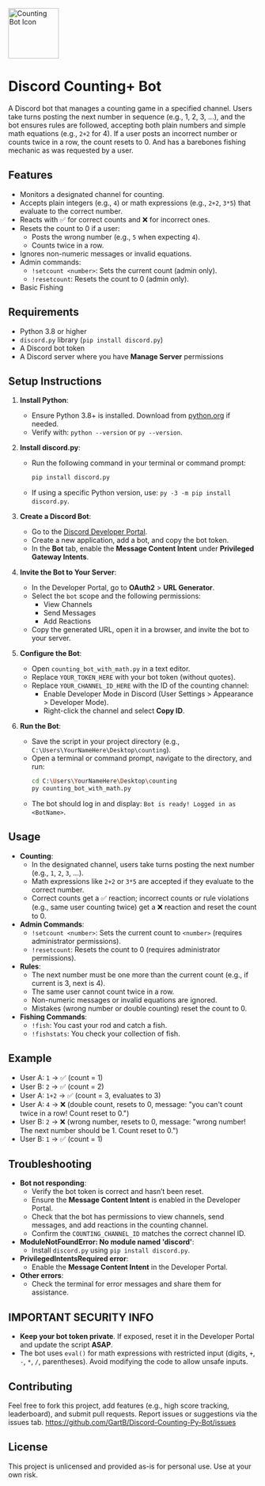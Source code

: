 <img width="102" height="102" alt="Counting Bot Icon" src="https://github.com/user-attachments/assets/83254584-eb72-41b7-a486-2fca19fbf07d" /> 

# Discord Counting+ Bot 

A Discord bot that manages a counting game in a specified channel. Users take turns posting the next number in sequence (e.g., 1, 2, 3, ...), and the bot ensures rules are followed, accepting both plain numbers and simple math equations (e.g., `2+2` for 4). If a user posts an incorrect number or counts twice in a row, the count resets to 0. And has a barebones fishing mechanic as was requested by a user.

## Features
- Monitors a designated channel for counting.
- Accepts plain integers (e.g., `4`) or math expressions (e.g., `2+2`, `3*5`) that evaluate to the correct number.
- Reacts with ✅ for correct counts and ❌ for incorrect ones.
- Resets the count to 0 if a user:
  - Posts the wrong number (e.g., `5` when expecting `4`).
  - Counts twice in a row.
- Ignores non-numeric messages or invalid equations.
- Admin commands:
  - `!setcount <number>`: Sets the current count (admin only).
  - `!resetcount`: Resets the count to 0 (admin only).
- Basic Fishing

## Requirements
- Python 3.8 or higher
- `discord.py` library (`pip install discord.py`)
- A Discord bot token
- A Discord server where you have **Manage Server** permissions

## Setup Instructions

1. **Install Python**:
   - Ensure Python 3.8+ is installed. Download from [python.org](https://www.python.org/downloads/) if needed.
   - Verify with: `python --version` or `py --version`.

2. **Install discord.py**:
   - Run the following command in your terminal or command prompt:
     ```bash
     pip install discord.py
     ```
   - If using a specific Python version, use: `py -3 -m pip install discord.py`.

3. **Create a Discord Bot**:
   - Go to the [Discord Developer Portal](https://discord.com/developers/applications).
   - Create a new application, add a bot, and copy the bot token.
   - In the **Bot** tab, enable the **Message Content Intent** under **Privileged Gateway Intents**.

4. **Invite the Bot to Your Server**:
   - In the Developer Portal, go to **OAuth2** > **URL Generator**.
   - Select the `bot` scope and the following permissions:
     - View Channels
     - Send Messages
     - Add Reactions
   - Copy the generated URL, open it in a browser, and invite the bot to your server.

5. **Configure the Bot**:
   - Open `counting_bot_with_math.py` in a text editor.
   - Replace `YOUR_TOKEN_HERE` with your bot token (without quotes).
   - Replace `YOUR_CHANNEL_ID_HERE` with the ID of the counting channel:
     - Enable Developer Mode in Discord (User Settings > Appearance > Developer Mode).
     - Right-click the channel and select **Copy ID**.

6. **Run the Bot**:
   - Save the script in your project directory (e.g., `C:\Users\YourNameHere\Desktop\counting`).
   - Open a terminal or command prompt, navigate to the directory, and run:
     ```bash
     cd C:\Users\YourNameHere\Desktop\counting
     py counting_bot_with_math.py
     ```
   - The bot should log in and display: `Bot is ready! Logged in as <BotName>`.

## Usage
- **Counting**:
  - In the designated channel, users take turns posting the next number (e.g., `1`, `2`, `3`, ...).
  - Math expressions like `2+2` or `3*5` are accepted if they evaluate to the correct number.
  - Correct counts get a ✅ reaction; incorrect counts or rule violations (e.g., same user counting twice) get a ❌ reaction and reset the count to 0.
- **Admin Commands**:
  - `!setcount <number>`: Sets the current count to `<number>` (requires administrator permissions).
  - `!resetcount`: Resets the count to 0 (requires administrator permissions).
- **Rules**:
  - The next number must be one more than the current count (e.g., if current is 3, next is 4).
  - The same user cannot count twice in a row.
  - Non-numeric messages or invalid equations are ignored.
  - Mistakes (wrong number or double counting) reset the count to 0.
- **Fishing Commands**:
  - `!fish`: You cast your rod and catch a fish.
  - `!fishstats`: You check your collection of fish.

## Example
- User A: `1` → ✅ (count = 1)
- User B: `2` → ✅ (count = 2)
- User A: `1+2` → ✅ (count = 3, evaluates to 3)
- User A: `4` → ❌ (double count, resets to 0, message: "you can't count twice in a row! Count reset to 0.")
- User B: `2` → ❌ (wrong number, resets to 0, message: "wrong number! The next number should be 1. Count reset to 0.")
- User B: `1` → ✅ (count = 1)

## Troubleshooting
- **Bot not responding**:
  - Verify the bot token is correct and hasn’t been reset.
  - Ensure the **Message Content Intent** is enabled in the Developer Portal.
  - Check that the bot has permissions to view channels, send messages, and add reactions in the counting channel.
  - Confirm the `COUNTING_CHANNEL_ID` matches the correct channel ID.
- **ModuleNotFoundError: No module named 'discord'**:
  - Install `discord.py` using `pip install discord.py`.
- **PrivilegedIntentsRequired error**:
  - Enable the **Message Content Intent** in the Developer Portal.
- **Other errors**:
  - Check the terminal for error messages and share them for assistance.

## IMPORTANT SECURITY INFO
- **Keep your bot token private**. If exposed, reset it in the Developer Portal and update the script **ASAP**. 
- The bot uses `eval()` for math expressions with restricted input (digits, `+`, `-`, `*`, `/`, parentheses). Avoid modifying the code to allow unsafe inputs.

## Contributing
Feel free to fork this project, add features (e.g., high score tracking, leaderboard), and submit pull requests. Report issues or suggestions via the issues tab.
https://github.com/GartB/Discord-Counting-Py-Bot/issues

## License
This project is unlicensed and provided as-is for personal use. Use at your own risk.
